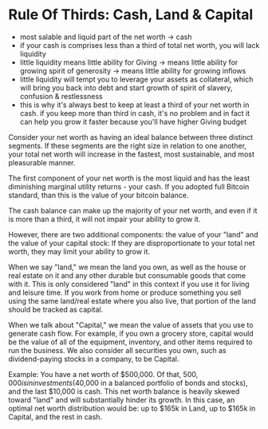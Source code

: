# Rule Of Thirds: Cash, Land & Capital

* most salable and liquid part of the net worth -> cash
* if your cash is comprises less than a third of total net worth, you will lack liquidity
* little liquidity means little ability for Giving -> means little ability for growing spirit of generosity -> means little ability for growing inflows
* little liquidity will tempt you to leverage your assets as collateral, which will bring you back into debt and start growth of spirit of slavery, confusion & restlessness
* this is why it's always best to keep at least a third of your net worth in cash. if you keep more than third in cash, it's no problem and in fact it can help you grow it faster because you'll have higher Giving budget

Consider your net worth as having an ideal balance between three distinct segments. If these segments are the right size in relation to one another, your total net worth will increase in the fastest, most sustainable, and most pleasurable manner.

The first component of your net worth is the most liquid and has the least diminishing marginal utility returns - your cash. If you adopted full Bitcoin standard, than this is the value of your bitcoin balance.

The cash balance can make up the majority of your net worth, and even if it is more than a third, it will not impair your ability to grow it.

However, there are two additional components: the value of your "land" and the value of your capital stock: If they are disproportionate to your total net worth, they may limit your ability to grow it.

When we say "land," we mean the land you own, as well as the house or real estate on it and any other durable but consumable goods that come with it. This is only considered "land" in this context if you use it for living and leisure time. If you work from home or produce something you sell using the same land/real estate where you also live, that portion of the land should be tracked as capital.

When we talk about "Capital," we mean the value of assets that you use to generate cash flow. For example, if you own a grocery store, capital would be the value of all of the equipment, inventory, and other items required to run the business. We also consider all securities you own, such as dividend-paying stocks in a company, to be Capital.

Example: You have a net worth of $500,000. Of that, $500,000 is in investments ($40,000 in a balanced portfolio of bonds and stocks), and the last $10,000 is cash. This net worth balance is heavily skewed toward "land" and will substantially hinder its growth. In this case, an optimal net worth distribution would be: up to $165k in Land, up to $165k in Capital, and the rest in cash.
